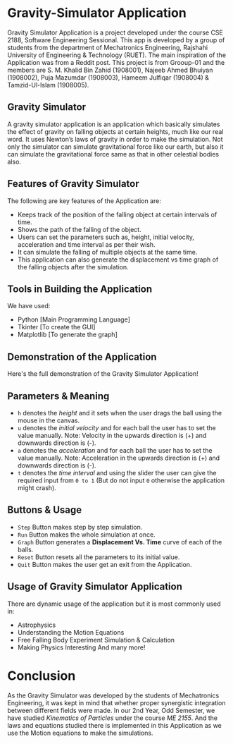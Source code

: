 # Gravity-Simulator Application
Gravity Simulator Application is a project developed under the course CSE 2188, Software Engineering Sessional. This app is developed by a group of students from the department of Mechatronics Engineering, Rajshahi University of Engineering & Technology (RUET). The main inspiration of the Application was from a Reddit post. This project is from Grooup-01 and the members are S. M. Khalid Bin Zahid (1908001), Najeeb Ahmed Bhuiyan (1908002), Puja Mazumdar (1908003), Hameem Julfiqar (1908004) & Tamzid-Ul-Islam (1908005). 

## Gravity Simulator
A gravity simulator application is an application which basically simulates the effect of gravity on falling objects at certain heights, much like our real word. It uses Newton’s laws of gravity in order to make the simulation. Not only the simulator can simulate gravitational force like our earth, but also it can simulate the gravitational force same as that in other celestial bodies also.

## Features of Gravity Simulator
The following are key features of the Application are:
- Keeps track of the position of the falling object at certain intervals of time. 
- Shows the path of the falling of the object.
- Users can set the parameters such as, height, initial velocity, acceleration and time interval as per their wish.
- It can simulate the falling of multiple objects at the same time.
- This application can also generate the displacement vs time graph of the falling objects after the simulation.

## Tools in Building the Application
We have used:
- Python [Main Programming Language]
- Tkinter [To create the GUI]
- Matplotlib [To generate the graph]

## Demonstration of the Application
Here's the full demonstration of the Gravity Simulator Application!

## Parameters & Meaning
- `h` denotes the *height* and it sets when the user drags the ball using the mouse in the canvas.
- `u` denotes the *initial velocity* and for each ball the user has to set the value manually. Note: Velocity in the upwards direction is (+) and downwards direction is (-).
- `a` denotes the *acceleration* and for each ball the user has to set the value manually. Note: Acceleration in the upwards direction is (+) and downwards direction is (-).
- `t` denotes the *time interval* and using the slider the user can give the required input from `0 to 1` (But do not input `0` otherwise the application might crash).

## Buttons & Usage

- `Step` Button makes step by step simulation.
- `Run` Button makes the whole simulation at once.
- `Graph` Button generates a **Displacement Vs. Time** curve of each of the balls.
- `Reset` Button resets all the parameters to its initial value.
- `Quit` Button makes the user get an exit from the Application.

## Usage of Gravity Simulator Application
There are dynamic usage of the application but it is most commonly used in:
- Astrophysics
- Understanding the Motion Equations
- Free Falling Body Experiment Simulation & Calculation
- Making Physics Interesting
And many more!

# Conclusion
As the Gravity Simulator was developed by the students of Mechatronics Engineering, it was kept in mind that whether proper synergistic integration between different fields were made. In our 2nd Year, Odd Semester, we have studied *Kinematics of Particles* under the course *ME 2155*. And the laws and equations studied there is implemented in this Application as we use the Motion equations to make the simulations. 

